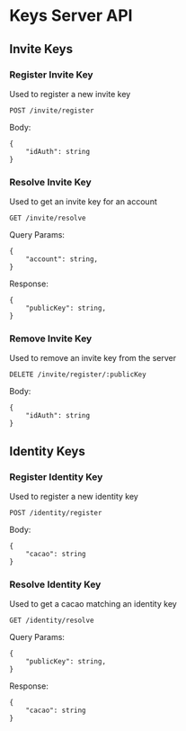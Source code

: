# Keys Server API

## Invite Keys

### Register Invite Key

Used to register a new invite key

`POST /invite/register`

Body:

```jsonc
{
    "idAuth": string
}
```

### Resolve Invite Key

Used to get an invite key for an account

`GET /invite/resolve`

Query Params:

```jsonc
{
    "account": string,
}
```

Response:

```jsonc
{
    "publicKey": string,
}
```

### Remove Invite Key

Used to remove an invite key from the server

`DELETE /invite/register/:publicKey`

Body:

```jsonc
{
    "idAuth": string
}
```

## Identity Keys

### Register Identity Key

Used to register a new identity key

`POST /identity/register`

Body:

```jsonc
{
    "cacao": string
}
```

### Resolve Identity Key

Used to get a cacao matching an identity key

`GET /identity/resolve`

Query Params:

```jsonc
{
    "publicKey": string,
}
```

Response:

```jsonc
{
    "cacao": string
}
```
